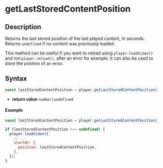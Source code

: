 # getLastStoredContentPosition

## Description

Returns the last stored position of the last played content, in seconds.
Returns `undefined` if no content was previously loaded.

This method can be useful if you want to reload using `player.loadVideo()` and not
`player.reload()`, after an error for example.
It can also be used to store the position of an error.

## Syntax

```js
const lastStoredContentPosition = player.getLastStoredContentPosition();
```

 - **return value** `number|undefined`

 #### Example

```js
const lastStoredContentPosition = player.getLastStoredContentPosition();

if (lastStoredContentPosition !== undefined) {
  player.loadVideo({
    // ...
    startAt: {
      position: lastStoredContentPosition,
    },
  });
}
```


